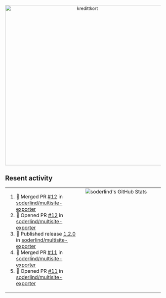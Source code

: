
<!-- ![title-with-arrow](https://github.com/soderlind/soderlind/assets/1649452/0f685042-97c3-46ba-b290-804d07f05370) -->
<div align="center">
<img width="517" align="center" alt="kredittkort" src="https://github.com/user-attachments/assets/99b2bc83-ac5f-4905-b8c3-78cda14aa680" />
</div>

## Resent activity

<table width="100%" border="0"><tr><td width="49%">

<!--START_SECTION:activity-->
1. 🎉 Merged PR [#12](https://github.com/soderlind/multisite-exporter/pull/12) in [soderlind/multisite-exporter](https://github.com/soderlind/multisite-exporter)
2. 💪 Opened PR [#12](https://github.com/soderlind/multisite-exporter/pull/12) in [soderlind/multisite-exporter](https://github.com/soderlind/multisite-exporter)
3. 🚀 Published release [1.2.0](https://github.com/soderlind/multisite-exporter/releases/tag/1.2.0) in [soderlind/multisite-exporter](https://github.com/soderlind/multisite-exporter)
4. 🎉 Merged PR [#11](https://github.com/soderlind/multisite-exporter/pull/11) in [soderlind/multisite-exporter](https://github.com/soderlind/multisite-exporter)
5. 💪 Opened PR [#11](https://github.com/soderlind/multisite-exporter/pull/11) in [soderlind/multisite-exporter](https://github.com/soderlind/multisite-exporter)
<!--END_SECTION:activity-->
  </td>
<td width="49%" valign="top">
     <img  alt="soderlind's GitHub Stats" src="https://awesome-github-stats.azurewebsites.net/user-stats/soderlind?cardType=octocat&theme=github&preferLogin=false&Title=FFFFFF&Border=FFFFFF" />
</td></tr></table>


<!-- ![](./profile-3d-contrib/profile-green-animate.svg) -->


